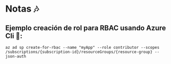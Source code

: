 Notas :notes:
======

Ejemplo creación de rol para 
RBAC usando Azure Cli :floppy_disk::
------------------------------------------------
```
az ad sp create-for-rbac --name "myApp" --role contributor --scopes /subscriptions/{subscription-id}/resourceGroups/{resource-group} --json-auth
```
